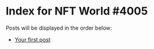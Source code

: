 # Index for NFT World #4005
Posts will be displayed in the order below:

- [Your first post](./001-first.md)


